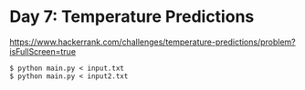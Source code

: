 # Day 7: Temperature Predictions

https://www.hackerrank.com/challenges/temperature-predictions/problem?isFullScreen=true

```console
$ python main.py < input.txt
$ python main.py < input2.txt
```
